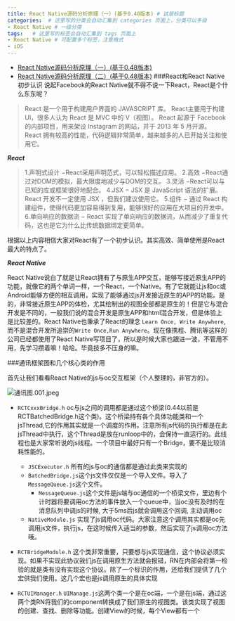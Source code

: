 ```yaml
---
title: React Native源码分析原理（一）(基于0.48版本) # 这是标题
categories:  # 这里写的分类会自动汇集到 categories 页面上，分类可以多级
- React Native # 一级分类
tags:   # 这里写的标签会自动汇集到 tags 页面上
- React Native # 可配置多个标签，注意格式
- iOS
---
```

* [React Native源码分析原理（一）(基于0.48版本)](http://www.jianshu.com/p/8324b379c020)
* [React Native源码分析原理（二）(基于0.48版本)](http://www.jianshu.com/p/0688b24950f4)
###React和React Native初步认识
说起Facebook的React Native就不得不说一下React，React是个什么东东呢？
>React 是一个用于构建用户界面的 JAVASCRIPT 库。
React主要用于构建UI，很多人认为 React 是 MVC 中的 V（视图）。
React 起源于 Facebook 的内部项目，用来架设 Instagram 的网站，并于 2013 年 5 月开源。
React 拥有较高的性能，代码逻辑非常简单，越来越多的人已开始关注和使用它。

***React***

>1.声明式设计 −React采用声明范式，可以轻松描述应用。
2.高效 −React通过对DOM的模拟，最大限度地减少与DOM的交互。
3.灵活 −React可以与已知的库或框架很好地配合。
4.JSX − JSX 是 JavaScript 语法的扩展。React 开发不一定使用 JSX ，但我们建议使用它。
5.组件 − 通过 React 构建组件，使得代码更加容易得到复用，能够很好的应用在大项目的开发中。
6.单向响应的数据流 − React 实现了单向响应的数据流，从而减少了重复代码，这也是它为什么比传统数据绑定更简单。

根据以上内容相信大家对React有了一个初步认识。其实高效、简单使用是React最大的特点了。

***React Native***

React Native说白了就是让React拥有了与原生APP交互，能够写接近原生APP的功能，就像它的两个单词一样，一个React，一个Native。有了它就能让js和oc或Android能够方便的相互调用，实现了能够通过js开发接近原生的APP的功能。是的，非常接近原生APP的体检，尤其绘制出的视图全部都是原生的！但是它与混合开发是不同的，一般我们说的混合开发是原生APP和html混合开发，但是体验上是比较差的。React Native也秉承了React的理念 `Learn Once, Write Anywhere`,而不是混合开发所追崇的`Write Once,Run Anywhere`。现在像携程、腾讯等这样的公司已经都使用了React Native写项目了，所以是时候大家也跟进一波，不管用不用，先学习攒着嘛！哈哈。毕竟技多不压身的嘛。

###通讯框架图和几个核心类的作用

首先让我们看看React Native的js与oc交互框架（个人整理的，非官方的）。

![通讯图.001.jpeg](http://upload-images.jianshu.io/upload_images/6644906-cb4d495b7b74ffd4.jpeg?imageMogr2/auto-orient/strip%7CimageView2/2/w/1240)
* `RCTCxxxBridge.h` oc与js之间的调用都是通过这个桥梁(0.44以前是RCTBatchedBridge.h这个类)。这个桥梁持有各个具体功能类和一个jsThread,它的作用其实就是一个调度的作用。注意所有js代码的执行都是在此jsThread中执行，这个Thread是放在runloop中的，会保持一直运行的。此线程也是大家常听说的js线程。一个项目中最好只有一个Bridge，要不是比较消耗性能的。
    * `JSCExecutor.h` 所有的js与oc的通信都是通过此类来实现的
    * `BatchedBridge.js`这个js文件仅仅是一个导入文件。导入了`MessageQueue.js`这个文件。
        * `MessageQueue.js`这个文件是js端与oc通信的一个桥梁文件，里边有个计时器将要调用oc方法的事件放入一个queue中，当oc没有及时的在消息队列中调js的时候, 大于5ms后js就会调用这个回调, 主动调用oc
    * `NativeModule.js` 实现了js调用oc代码。大家注意这个调用其实都是oc先调用js文件，执行js，在这时候传入适当的参数，然后实现了js调用oc方法哦。

* `RCTBridgeModule.h` 这个类非常重要，只要想与js实现通信，这个协议必须实现。如果不实现此协议我们js在调用原生方法就会报错，RN在内部会将第一检验的就是类有没有实现这个协议。除了一个标识的作用，还给我们提供了几个宏供我们使用。这几个宏也是js调用原生的具体实现
* `RCTUIManager.h`    `UIManage.js`这两个类一个是在oc端，一个是在js端，通过这两个类RN将我们的component转换成了我们原生的视图类。该类实现了视图的创建、查找、删除等功能。创建View的时候，每个View都有一个
